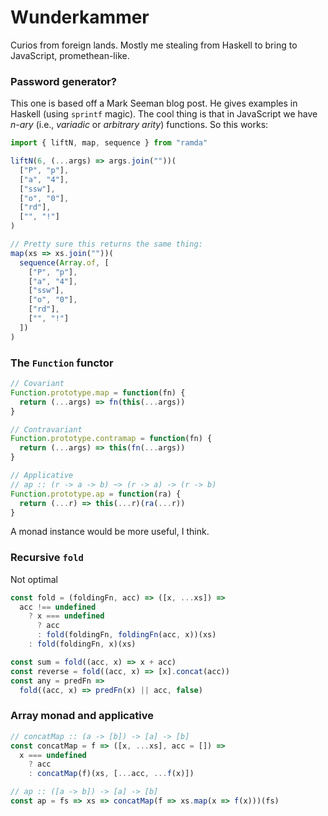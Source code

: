 # Wunderkammer

Curios from foreign lands. Mostly me stealing from Haskell to bring to JavaScript, promethean-like.

### Password generator?
This one is based off a Mark Seeman blog post.
He gives examples in Haskell (using `sprintf` magic).
The cool thing is that in JavaScript we have _n-ary_ (i.e., _variadic_ or _arbitrary arity_) functions. So this works:

```js
import { liftN, map, sequence } from "ramda"

liftN(6, (...args) => args.join(""))(
  ["P", "p"],
  ["a", "4"],
  ["ssw"],
  ["o", "0"],
  ["rd"],
  ["", "!"]
)

// Pretty sure this returns the same thing:
map(xs => xs.join(""))(
  sequence(Array.of, [
    ["P", "p"],
    ["a", "4"],
    ["ssw"],
    ["o", "0"],
    ["rd"],
    ["", "!"]
  ])
)
```

### The `Function` functor

```js
// Covariant
Function.prototype.map = function(fn) {
  return (...args) => fn(this(...args))
}

// Contravariant
Function.prototype.contramap = function(fn) {
  return (...args) => this(fn(...args))
}

// Applicative
// ap :: (r -> a -> b) ~> (r -> a) -> (r -> b)
Function.prototype.ap = function(ra) {
  return (...r) => this(...r)(ra(...r))
}
```

A monad instance would be more useful, I think.

### Recursive `fold`

Not optimal

```js
const fold = (foldingFn, acc) => ([x, ...xs]) =>
  acc !== undefined
    ? x === undefined
      ? acc
      : fold(foldingFn, foldingFn(acc, x))(xs)
    : fold(foldingFn, x)(xs)

const sum = fold((acc, x) => x + acc)
const reverse = fold((acc, x) => [x].concat(acc))
const any = predFn =>
  fold((acc, x) => predFn(x) || acc, false)
```

### Array monad and applicative
```js
// concatMap :: (a -> [b]) -> [a] -> [b]
const concatMap = f => ([x, ...xs], acc = []) =>
  x === undefined
    ? acc
    : concatMap(f)(xs, [...acc, ...f(x)])

// ap :: ([a -> b]) -> [a] -> [b]
const ap = fs => xs => concatMap(f => xs.map(x => f(x)))(fs)
```
